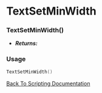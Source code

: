 # TextSetMinWidth

### TextSetMinWidth()
- ***Returns:*** 

### Usage

```Lua
TextSetMinWidth()
```


[Back To Scripting Documentation](../README.md)
